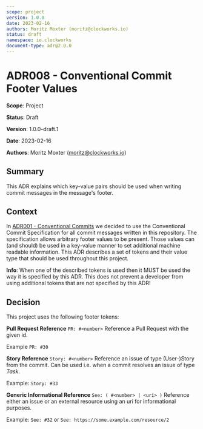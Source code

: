 ```yaml
---
scope: project
version: 1.0.0
date: 2023-02-16
authors: Moritz Moxter (moritz@clockworks.io)
status: draft
namespace: io.clockworks
document-type: adr@2.0.0
---
```

# ADR008 - Conventional Commit Footer Values

**Scope**: Project

**Status**: Draft

**Version**: 1.0.0-draft.1

**Date**: 2023-02-16

**Authors**: Moritz Moxter (moritz@clockworks.io)

## Summary

This ADR explains which key-value pairs should be used when writing commit messages in the message's footer.

## Context

In [ADR001 - Conventional Commits](./adr001-conventional-commits.md) we decided to use the Conventional Commit Specification for all commit messages written in this repository. The specification allows arbitrary footer values to be present. Those values can (and should) be used in a key-value manner to set additional machine readable information. This ADR describes a set of tokens and their value type that should be used throughout this project.

**Info**: When one of the described tokens is used then it MUST be used the way it is specified by this ADR. This does not prevent a developer from using additional tokens that are not specified by this ADR!

## Decision

This project uses the following footer tokens:

**Pull Request Reference**
`PR: #<number>` 
Reference a Pull Request with the given id. 

Example `PR: #30`

**Story Reference**
`Story: #<number>` 
Reference an issue of type (User-)Story from the commit. Can be used i.e. when a commit resolves an issue of type _Task_. 

Example: `Story: #33`

**Generic Informational Reference**
`See: ( #<number> | <uri> )`
Reference either an issue or an external resource using an uri for informational purposes.

Example: `See: #32` or `See: https://some.example.com/resource/2`
